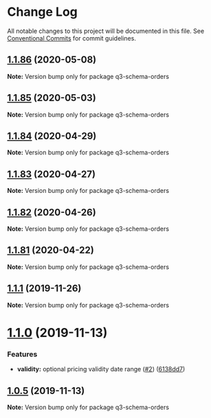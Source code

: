 # Change Log

All notable changes to this project will be documented in this file.
See [Conventional Commits](https://conventionalcommits.org) for commit guidelines.

## [1.1.86](https://github.com/3merge/q3-api/compare/q3-schema-orders@1.1.85...q3-schema-orders@1.1.86) (2020-05-08)

**Note:** Version bump only for package q3-schema-orders





## [1.1.85](https://github.com/3merge/q3-api/compare/q3-schema-orders@1.1.84...q3-schema-orders@1.1.85) (2020-05-03)

**Note:** Version bump only for package q3-schema-orders





## [1.1.84](https://github.com/3merge/q3-api/compare/q3-schema-orders@1.1.83...q3-schema-orders@1.1.84) (2020-04-29)

**Note:** Version bump only for package q3-schema-orders





## [1.1.83](https://github.com/3merge/q3-api/compare/q3-schema-orders@1.1.82...q3-schema-orders@1.1.83) (2020-04-27)

**Note:** Version bump only for package q3-schema-orders





## [1.1.82](https://github.com/3merge/q3-api/compare/q3-schema-orders@1.1.81...q3-schema-orders@1.1.82) (2020-04-26)

**Note:** Version bump only for package q3-schema-orders





## [1.1.81](https://github.com/3merge/q3-api/compare/q3-schema-orders@1.1.80...q3-schema-orders@1.1.81) (2020-04-22)

**Note:** Version bump only for package q3-schema-orders






## [1.1.1](https://github.com/3merge/q3-schema/compare/q3-schema-orders@1.1.0...q3-schema-orders@1.1.1) (2019-11-26)

**Note:** Version bump only for package q3-schema-orders





# [1.1.0](https://github.com/3merge/q3-schema/compare/q3-schema-orders@1.0.5...q3-schema-orders@1.1.0) (2019-11-13)


### Features

* **validity:** optional pricing validity date range ([#2](https://github.com/3merge/q3-schema/issues/2)) ([6138dd7](https://github.com/3merge/q3-schema/commit/6138dd766c5ec123a00d5806c8e8921835019dbf))





## [1.0.5](https://github.com/3merge/q3-schema/compare/q3-schema-orders@1.0.3...q3-schema-orders@1.0.5) (2019-11-13)

**Note:** Version bump only for package q3-schema-orders
